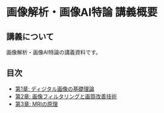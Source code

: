 # 画像解析・画像AI特論 講義概要

## 講義について

画像解析・画像AI特論の講義資料です。

## 目次

*   [第1章: ディジタル画像の基礎理論](lecture01.md)
*   [第2章: 画像フィルタリングと画質改善技術](lecture02.md)
*   [第3章: MRIの原理](lecture03.md)
